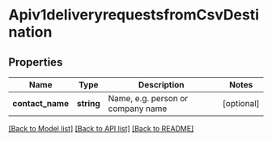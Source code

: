 # Apiv1deliveryrequestsfromCsvDestination

## Properties
Name | Type | Description | Notes
------------ | ------------- | ------------- | -------------
**contact_name** | **string** | Name, e.g. person or company name | [optional] 

[[Back to Model list]](../../README.md#documentation-for-models) [[Back to API list]](../../README.md#documentation-for-api-endpoints) [[Back to README]](../../README.md)

